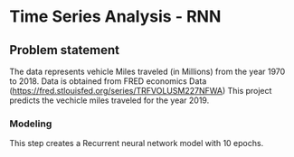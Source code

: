 # Time Series Analysis - RNN
## Problem statement

The data represents vehicle Miles traveled 
(in Millions) from the year 1970 to 2018.
Data is obtained from FRED economics Data (https://fred.stlouisfed.org/series/TRFVOLUSM227NFWA)
This project predicts the vechicle miles traveled for the year 2019.



### Modeling
 This step creates a Recurrent neural network model with 10 epochs.<br><br>
 
